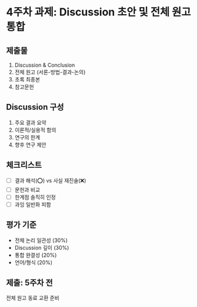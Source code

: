 # 4주차 과제: Discussion 초안 및 전체 원고 통합

## 제출물
1. Discussion & Conclusion
2. 전체 원고 (서론-방법-결과-논의)
3. 초록 최종본
4. 참고문헌

## Discussion 구성
1. 주요 결과 요약
2. 이론적/실용적 함의
3. 연구의 한계
4. 향후 연구 제안

## 체크리스트
- [ ] 결과 해석(⭕) vs 사실 재진술(❌)
- [ ] 문헌과 비교
- [ ] 한계점 솔직히 인정
- [ ] 과잉 일반화 피함

## 평가 기준
- 전체 논리 일관성 (30%)
- Discussion 깊이 (30%)
- 통합 완결성 (20%)
- 언어/형식 (20%)

## 제출: 5주차 전
전체 원고 동료 교환 준비
